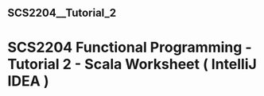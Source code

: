 ## SCS2204__Tutorial_2
# SCS2204 Functional Programming - Tutorial 2 - Scala Worksheet ( IntelliJ IDEA )
